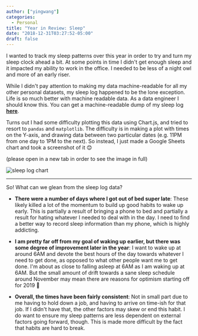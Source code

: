 ```yaml
---
author: ["yingwang"]
categories:
  - Personal
title: "Year in Review: Sleep"
date: "2018-12-31T03:27:52-05:00"
draft: false
---
```


I wanted to track my sleep patterns over this year in order to try and turn my
sleep clock ahead a bit. At some points in time I didn't get enough sleep and it
impacted my ability to work in the office. I needed to be less of a night owl
and more of an early riser.

While I didn't pay attention to making my data machine-readable for all my other
personal datasets, my sleep log happened to be the lone exception. Life is so
much better with machine readable data. As a data engineer I should know this.
You can get a machine-readable dump of my sleep log
[**here**](/misc/posts/2018/12/31/sleep.csv).

Turns out I had some difficulty plotting this data using Chart.js, and tried to
resort to `pandas` and `matplotlib`. The difficulty is in making a plot with
times on the Y-axis, and drawing data between two particular dates (e.g. 11PM
from one day to 1PM to the next). So instead, I just made a Google Sheets chart
and took a screenshot of it :blush:

(please open in a new tab in order to see the image in full)

![sleep log chart](/img/posts/2018/12/31/old_years_review_sleep_schedule_1.png)

__________

So! What can we glean from the sleep log data?

-   **There were a number of days where I got out of bed super late**: These
    likely killed a lot of the momentum to build up good habits to wake up
    early. This is partially a result of bringing a phone to bed and partially a
    result for hating whatever I needed to deal with in the day. I need to find
    a better way to record sleep information than my phone, which is highly
    addicting.

-   **I am pretty far off from my goal of waking up earlier, but there was some
    degree of improvement later in the year**: I want to wake up at around 6AM
    and devote the best hours of the day towards whatever I need to get done, as
    opposed to what other people want me to get done. I'm about as close to
    falling asleep at 6AM as I am waking up at 6AM. But the small amount of
    drift towards a sane sleep schedule around November may mean there are
    reasons for optimism starting off for 2019 :tada:

-   **Overall, the times have been fairly consistent**: Not in small part due to
    me having to hold down a job, and having to arrive on time-ish for that job.
    If I didn't have that, the other factors may skew or end this habit. I do
    want to ensure my sleep patterns are less dependent on external factors
    going forward, though. This is made more difficult by the fact that habits
    are hard to break.
